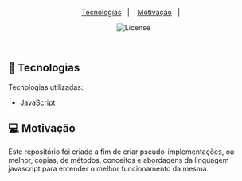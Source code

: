<p align="center">
  <a href="#-tecnologias">Tecnologias</a>&nbsp;&nbsp;&nbsp;|&nbsp;&nbsp;&nbsp;
  <a href="#-projeto">Motivação</a>&nbsp;&nbsp;&nbsp;|&nbsp;&nbsp;&nbsp;
</p>

<p align="center">
  <img  src="https://img.shields.io/static/v1?label=license&message=MIT&color=8257E6&labelColor=121214" alt="License">
</p>

<br>

## 🚀 Tecnologias

Tecnologias utilizadas:
- [JavaScript](https://www.javascript.com/)

## 💻 Motivação

Este repositório foi criado a fim de criar pseudo-implementações, ou melhor, cópias, de métodos, conceitos e abordagens da linguagem javascript para entender o melhor funcionamento da mesma. 
